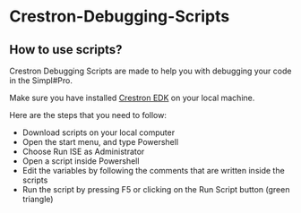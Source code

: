 # Crestron-Debugging-Scripts

## How to use scripts?

Crestron Debugging Scripts are made to help you with debugging your code in the Simpl#Pro.

Make sure you have installed <a href="https://sdkcon78221.crestron.com/sdk/Crestron_EDK_SDK/Content/Topics/Installation.htm" target="_blank">Crestron EDK</a> on your local machine.

Here are the steps that you need to follow:
<ul>
  <li>Download scripts on your local computer</li>
  <li>Open the start menu, and type Powershell</li>
  <li>Choose Run ISE as Administrator</li>
  <li>Open a script inside Powershell</li>
  <li>Edit the variables by following the comments that are written inside the scripts</li>
  <li>Run the script by pressing F5 or clicking on the Run Script button (green triangle)</li>
</ul>
